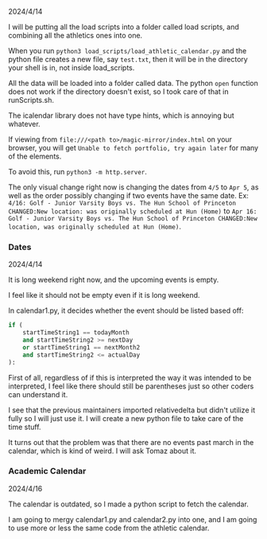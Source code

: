 2024/4/14

I will be putting all the load scripts into a folder called load scripts, and combining all the athletics ones into one.

When you run `python3 load_scripts/load_athletic_calendar.py` and the python file creates a new file, say `test.txt`, then it will be in the directory your shell is in, not inside load_scripts.

All the data will be loaded into a folder called data.
The python `open` function does not work if the directory doesn't exist, so I took care of that in runScripts.sh.

The icalendar library does not have type hints, which is annoying but whatever.

If viewing from `file:///<path to>/magic-mirror/index.html` on your browser, you will get `Unable to fetch portfolio, try again later` for many of the elements.

To avoid this, run `python3 -m http.server`.

The only visual change right now is changing the dates from `4/5` to `Apr 5`, as well as the order possibly changing if two events have the same date.
Ex: `4/16: Golf - Junior Varsity Boys vs. The Hun School of Princeton CHANGED:New location: was originally scheduled at Hun (Home)` to `Apr 16: Golf - Junior Varsity Boys vs. The Hun School of Princeton CHANGED:New location, was originally scheduled at Hun (Home)`.

### Dates

2024/4/14


It is long weekend right now, and the upcoming events is empty.

I feel like it should not be empty even if it is long weekend.

In calendar1.py, it decides whether the event should be listed based off:
``` python
if (
    startTimeString1 == todayMonth
    and startTimeString2 >= nextDay
    or startTimeString1 == nextMonth2
    and startTimeString2 <= actualDay
):
```
First of all, regardless of if this is interpreted the way it was intended to be interpreted, I feel like there should still be parentheses just so other coders can understand it.

I see that the previous maintainers imported relativedelta but didn't utilize it fully so I will just use it.
I will create a new python file to take care of the time stuff.

It turns out that the problem was that there are no events past march in the calendar, which is kind of weird. I will ask Tomaz about it.

### Academic Calendar

2024/4/16

The calendar is outdated, so I made a python script to fetch the calendar.

I am going to mergy calendar1.py and calendar2.py into one, and I am going to use more or less the same code from the athletic calendar.
